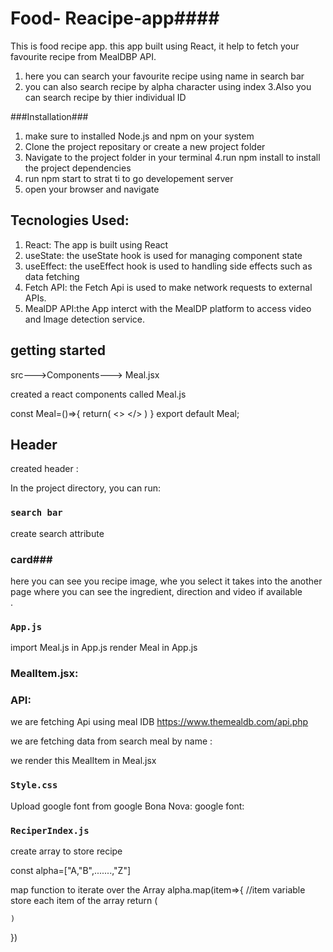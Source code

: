 # Food- Reacipe-app####
  This is food recipe app. this app built using React, it help to fetch your favourite recipe from MealDBP API. 

  1. here you can search your favourite recipe using name in search bar
  2. you can also search recipe by alpha character using index
  3.Also you can search recipe by thier individual ID

  ###Installation###

  1. make sure to installed Node.js and npm on your system
  2. Clone the project repositary or create a new project folder
  3. Navigate to the project folder in your terminal
  4.run npm install to install the project dependencies
  5. run npm start to strat ti to go developement server
  6. open your browser and navigate

  
## Tecnologies Used:


1. React: The app is built using React
2. useState:
the useState hook is used for managing component state
3. useEffect: the useEffect hook is used to handling side effects such as data fetching
4. Fetch API: the Fetch Api is used to make network requests to external APIs.
5. MealDP API:the App interct with the MealDP platform to access video and lmage detection service.


## getting started

src--->Components---> Meal.jsx

created a react components called Meal.js

const Meal=()=>{
    return(
        <>
        </>
    )
}
export default Meal;


## Header
created header :


In the project directory, you can run:

### `search bar`
  create search attribute 

### card###

   here you can see you recipe image, whe you select it takes into the another page where you can see the ingredient, direction and video if available  
.

### `App.js`
import Meal.js in App.js
render Meal in App.js
<Meal/>


### MealItem.jsx:

### API:
 we are fetching Api using meal IDB 
 https://www.themealdb.com/api.php

 we are fetching data from search meal by name :

 we render this MealItem in Meal.jsx
 <MealItem/>





### `Style.css`
Upload google font from  google
Bona Nova: google font:


### `ReciperIndex.js`

 create array to store recipe

  const alpha=["A,"B",.......,"Z"]

  map function to iterate over the Array
  alpha.map(item=>{ //item variable store each item of the array
    return (

    )
})


















